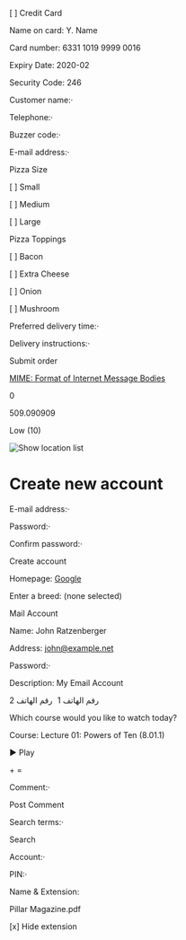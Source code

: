 \[ ] Credit Card

Name on card: Y. Name

Card number: 6331 1019 9999 0016

Expiry Date: 2020-02

Security Code: 246

Customer name:·

Telephone:·

Buzzer code:·

E-mail address:·

Pizza Size

\[ ] Small

\[ ] Medium

\[ ] Large

Pizza Toppings

\[ ] Bacon

\[ ] Extra Cheese

\[ ] Onion

\[ ] Mushroom

Preferred delivery time:·

Delivery instructions:·

Submit order

[MIME: Format of Internet Message Bodies](https://tools.ietf.org/html/rfc2045)

0

509.090909

Low (10)

![Show location list](map.png)

# Create new account

E-mail address:·

Password:·

Confirm password:·

Create account

Homepage: [Google](https://www.google.com/)

Enter a breed: (none selected)

Mail Account

Name: John Ratzenberger

Address: [john@example.net](mailto:john@example.net)

Password:·

Description: My Email Account

‫ رقم الهاتف 1 ‮ ‫ رقم الهاتف 2 ‮

Which course would you like to watch today?

Course: Lecture 01: Powers of Ten (8.01.1)

▶ Play

 \+  =

Comment:·

Post Comment

Search terms:·

 Search

Account:·

PIN:·

Name & Extension:

Pillar Magazine.pdf

\[x] Hide extension
